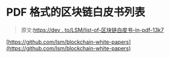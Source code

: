 # PDF 格式的区块链白皮书列表

> 原文:[https://dev . to/LSM/list-of-区块链白皮书-in-pdf-13k7](https://dev.to/lsm/list-of-blockchain-white-papers-in-pdf-13k7)

[https://github.com/lsm/blockchain-white-papers](https://github.com/lsm/blockchain-white-papers)